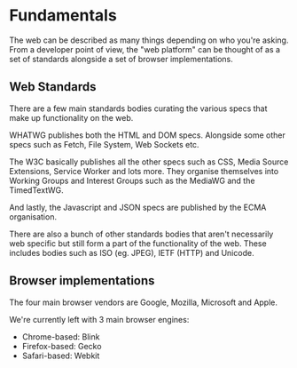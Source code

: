 # Fundamentals

The web can be described as many things depending on who you're asking. From a developer point of view, the "web platform" can be thought of as a set of standards alongside a set of browser implementations.

## Web Standards

There are a few main standards bodies curating the various specs that make up functionality on the web. 

WHATWG publishes both the HTML and DOM specs. Alongside some other specs such as Fetch, File System, Web Sockets etc.

The W3C basically publishes all the other specs such as CSS, Media Source Extensions, Service Worker and lots more. They organise themselves into Working Groups and Interest Groups such as the MediaWG and the TimedTextWG.

And lastly, the Javascript and JSON specs are published by the ECMA organisation.

There are also a bunch of other standards bodies that aren't necessarily web specific but still form a part of the functionality of the web. These includes bodies such as ISO (eg. JPEG), IETF (HTTP) and Unicode.

## Browser implementations

The four main browser vendors are Google, Mozilla, Microsoft and Apple.

We're currently left with 3 main browser engines:
- Chrome-based: Blink
- Firefox-based: Gecko
- Safari-based: Webkit


